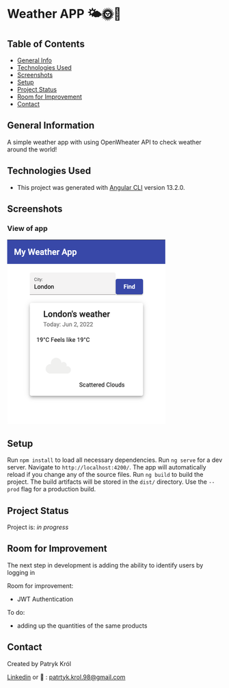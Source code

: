 # Weather APP 🌤🌞🌈
## Table of Contents
* [General Info](#general-information)
* [Technologies Used](#technologies-used)
* [Screenshots](#screenshots)
* [Setup](#setup)
* [Project Status](#project-status)
* [Room for Improvement](#room-for-improvement)
* [Contact](#contact)

## General Information
A simple weather app with using OpenWheater API to check weather around the world!

## Technologies Used
- This project was generated with [Angular CLI](https://github.com/angular/angular-cli) version 13.2.0.

## Screenshots
### View of app
![Example screenshot](./img/screenshot.png)

## Setup
Run `npm install` to load all necessary dependencies.
Run `ng serve` for a dev server. Navigate to `http://localhost:4200/`. The app will automatically reload if you change any of the source files.
Run `ng build` to build the project. The build artifacts will be stored in the `dist/` directory. Use the `--prod` flag for a production build.

## Project Status
Project is: _in progress_ 

## Room for Improvement
The next step in development is adding the ability to identify users by logging in

Room for improvement:
- JWT Authentication

To do:
- adding up the quantities of the same products

## Contact
Created by Patryk Król

[Linkedin](https://www.linkedin.com/in/patryk-krol/) or 📧 : patrtyk.krol.98@gmail.com 
